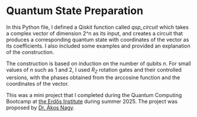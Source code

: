 # Quantum State Preparation

In this Python file, I defined a Qiskit function called <em>qsp_circuit</em> which takes a complex vector of dimension 2^n as its input, and creates a circuit that produces a corresponding quantum state with coordinates of the vector as its coefficients. I also included some examples and provided an explanation of the construction. 

The construction is based on induction on the number of qubits $n$. For small values of $n$ such as $1$ and $2$, I used $R_Z$ rotation gates and their controlled versions, with the phases obtained from the arccosine function and the coordinates of the vector. 

This was a mini project that I completed during the Quantum Computing Bootcamp at [the Erdős Institute](https://www.erdosinstitute.org/) during summer 2025. The project was proposed by [Dr. Ákos Nagy](https://akosnagy.com/).  
